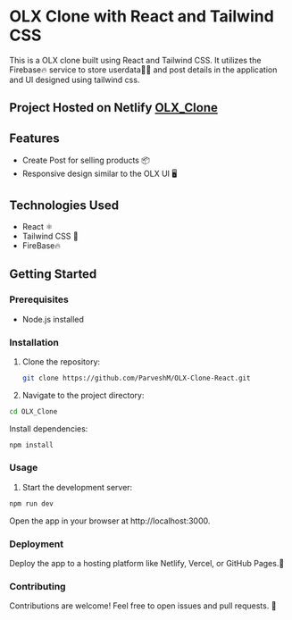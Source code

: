 # OLX Clone with React and Tailwind CSS

This is a OLX clone built using React and Tailwind CSS. It utilizes the Firebase🔥 service to store userdata🕴🏻 and post details in the application and UI designed using tailwind css.
## Project Hosted on Netlify [OLX_Clone](https://gregarious-tapioca-ad5528.netlify.app/)

## Features

- Create Post for selling products 📦
- Responsive design similar to the OLX UI 🖥️

## Technologies Used

- React ⚛️
- Tailwind CSS 🎨
- FireBase🔥

## Getting Started

### Prerequisites

- Node.js installed

### Installation

1. Clone the repository:

   ```bash
   git clone https://github.com/ParveshM/OLX-Clone-React.git

   ```

1. Navigate to the project directory:

```bash
cd OLX_Clone
```

Install dependencies:

```bash
npm install
```

### Usage

1. Start the development server:

```bash
npm run dev
```

Open the app in your browser at http://localhost:3000.

### Deployment

Deploy the app to a hosting platform like Netlify, Vercel, or GitHub Pages.🚀

### Contributing

Contributions are welcome! Feel free to open issues and pull requests. 🙌
